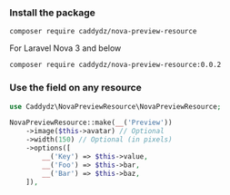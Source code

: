 ### Install the package

```shell
composer require caddydz/nova-preview-resource
```
For Laravel Nova 3 and below
```shell
composer require caddydz/nova-preview-resource:0.0.2
```

### Use the field on any resource

```php
use Caddydz\NovaPreviewResource\NovaPreviewResource;

NovaPreviewResource::make(__('Preview'))
	->image($this->avatar) // Optional
	->width(150) // Optional (in pixels)
	->options([
		__('Key') => $this->value,
		__('Foo') => $this->bar,
		__('Bar') => $this->baz,
	]),
```
